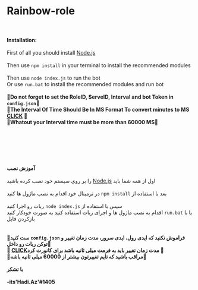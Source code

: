 # Rainbow-role
<br><br>
**Installation:**
<br><br>
First of all you should install <a href="https://nodejs.org/en/">Node.js</a>
<br><br>
Then use `npm install` in your terminal to install the recommended modules
<br><br>
Then use `node index.js` to run the bot 
<br>
Or use `run.bat` to install the recommended modules and run bot
<br><br>
**🔴Do not forget to set the RoleID, ServeID, Interval and bot Token in `config.json`🔴**
<br>
**🔴The Interval Of Time Should Be In MS Format To convert minutes to MS [CLICK](http://72.9.151.42/time/minutes-to-milliseconds-conversion.html) 🔴**
<br>
**🔴Whatout your Interval time must be more than 60000 MS🔴**
<br>
<br><br>
#
<br><br>
**آموزش نصب**
<br><br>
را بر روی سیستم خود نصب کرده باشید <a href="https://nodejs.org/en/">Node.js</a> اول از همه شما باید 
<br><br>
 در ترمینال خود اقدام به نصب ماژول ها کنید `npm install` بعد با استفاده از 
<br><br>
ربات رو اجرا کنید `node index.js` سپس با استفاده از
<br>
اقدام به  نصب ماژول ها و اجرای ربات استفاده کنید به صورت خودکار کنید `run.bat` یا با بازکردن فایل  
<br><br>
**🔴ست کنید `config.json` فراموش نکنید که ایدی رول، ایدی سرور،  مدت زمان تغییر و توکن ربات رو داخل🔴**
<br>
**🔴 [CLICK](http://72.9.151.42/time/minutes-to-milliseconds-conversion.html)مدت زمان تغییر باید به فرمت میلی ثانیه باشد برای کانورت کرد 🔴**
<br>
**🔴مراقب باشید که تایم تغییرتون بیشتر از 60000 میلی ثانیه باشه🔴**
<br><br>
**با تشکر
<br><br>
-its'Hadi.Az'#1405**
